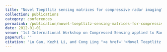 ```yaml
---
title: "Novel Toeptlitz sensing matrices for compressive radar imaging"
collection: publications
category: conferences
permalink: /publication/novel-toeptlitz-sensing-matrices-for-compressive-radar-imaging
date: 2012-01-01
venue: '1st International Workshop on Compressed Sensing applied to Radar'
paperurl: ''
citation: 'Lu Gan, Kezhi Li, and Cong Ling "<a href=''>Novel Toeptlitz sensing matrices for compressive radar imaging</a>", 1st International Workshop on Compressed Sensing applied to Radar, 2012, Bonn, Germany.'
---
```


